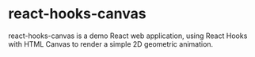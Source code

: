 # react-hooks-canvas
react-hooks-canvas is a demo React web application, using React Hooks with HTML Canvas to render a simple 2D geometric animation.
